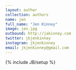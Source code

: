 ```yaml
---
layout: author
collection: authors
name: jen
full_name: "Jen Kinney"
image: jen.jpg
outbound: http://jakinney.com
twitter: jkjenkinney
instagram: jkjenkinney
email: jkjenkinney@gmail.com
---
```

{% include JB/setup %}

